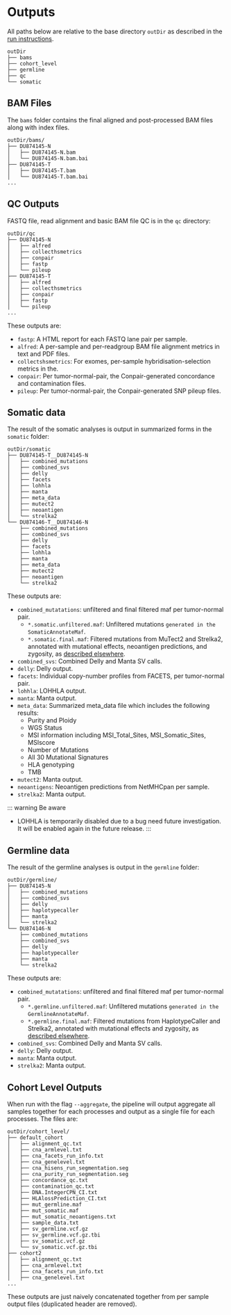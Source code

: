 # Outputs

All paths below are relative to the base directory `outDir` as described in the [run instructions](running-the-pipeline.md).
```shell
outDir
├── bams
├── cohort_level
├── germline
├── qc
└── somatic
```

## BAM Files 

The `bams` folder contains the final aligned and post-processed BAM files along with index files.
```shell
outDir/bams/
├── DU874145-N
│   ├── DU874145-N.bam
│   └── DU874145-N.bam.bai
├── DU874145-T
│   ├── DU874145-T.bam
│   └── DU874145-T.bam.bai
...
```

## QC Outputs

FASTQ file, read alignment and basic BAM file QC is in the `qc` directory:

```shell
outDir/qc
├── DU874145-N
│   ├── alfred
│   ├── collecthsmetrics
│   ├── conpair
│   ├── fastp
│   └── pileup
├── DU874145-T
│   ├── alfred
│   ├── collecthsmetrics
│   ├── conpair
│   ├── fastp
│   └── pileup
...
```

These outputs are:
- `fastp`: A HTML report for each FASTQ lane pair per sample.
- `alfred`: A per-sample and per-readgroup BAM file alignment metrics in text and PDF files.
- `collectshsmetrics`: For exomes, per-sample hybridisation-selection metrics in the.
- `conpair`: Per tumor-normal-pair, the Conpair-generated concordance and contamination files.
- `pileup`: Per tumor-normal-pair, the Conpair-generated SNP pileup files.

## Somatic data

The result of the somatic analyses is output in summarized forms in the `somatic` folder: 

```shell
outDir/somatic
├── DU874145-T__DU874145-N
│   ├── combined_mutations
│   ├── combined_svs
│   ├── delly
│   ├── facets
│   ├── lohhla
│   ├── manta
│   ├── meta_data
│   ├── mutect2
│   ├── neoantigen
│   └── strelka2
└── DU874146-T__DU874146-N
    ├── combined_mutations
    ├── combined_svs
    ├── delly
    ├── facets
    ├── lohhla
    ├── manta
    ├── meta_data
    ├── mutect2
    ├── neoantigen
    └── strelka2
```

These outputs are:
- `combined_mutatations`: unfiltered and final filtered maf per tumor-normal pair.
  - `*.somatic.unfiltered.maf`: Unfiltered mutations `generated in the SomaticAnnotateMaf`.
  - `*.somatic.final.maf`: Filtered mutations from MuTect2 and Strelka2, annotated with mutational effects, neoantigen predictions, and zygosity, as [described elsewhere](variant-annotation-and-filtering.md#somatic-snvs-and-indels).
- `combined_svs`: Combined Delly and Manta SV calls.
- `delly`: Delly output.
- `facets`: Individual copy-number profiles from FACETS, per tumor-normal pair.
- `lohhla`: LOHHLA output.
- `manta`: Manta output.
- `meta_data`: Summarized meta_data file which includes the following results:
  - Purity and Ploidy
  - WGS Status
  - MSI information including MSI_Total_Sites, MSI_Somatic_Sites, MSIscore
  - Number of Mutations
  - All 30 Mutational Signatures
  - HLA genotyping
  - TMB
- `mutect2`: Manta output.
- `neoantigens`: Neoantigen predictions from NetMHCpan per sample.
- `strelka2`: Manta output.

::: warning Be aware
* LOHHLA is temporarily disabled due to a bug need future investigation. It will be enabled again in the future release.
:::

## Germline data

The result of the germline analyses is output in the `germline` folder:

```shell
outDir/germline/
├── DU874145-N
│   ├── combined_mutations
│   ├── combined_svs
│   ├── delly
│   ├── haplotypecaller
│   ├── manta
│   └── strelka2
└── DU874146-N
    ├── combined_mutations
    ├── combined_svs
    ├── delly
    ├── haplotypecaller
    ├── manta
    └── strelka2
```

These outputs are:
- `combined_mutatations`: unfiltered and final filtered maf per tumor-normal pair.
  - `*.germline.unfiltered.maf`: Unfiltered mutations `generated in the GermlineAnnotateMaf`.
  - `*.germline.final.maf`: Filtered mutations from HaplotypeCaller and Strelka2, annotated with mutational effects and zygosity, as [described elsewhere](variant-annotation-and-filtering.md#germline-snvs-and-indels).
- `combined_svs`: Combined Delly and Manta SV calls.
- `delly`: Delly output.
- `manta`: Manta output.
- `strelka2`: Manta output.

## Cohort Level Outputs

When run with the flag `--aggregate`, the pipeline will output aggregate all samples together for each processes and output as a single file for each processes. The files are:

```shell
outDir/cohort_level/
├── default_cohort
│   ├── alignment_qc.txt
│   ├── cna_armlevel.txt
│   ├── cna_facets_run_info.txt
│   ├── cna_genelevel.txt
│   ├── cna_hisens_run_segmentation.seg
│   ├── cna_purity_run_segmentation.seg
│   ├── concordance_qc.txt
│   ├── contamination_qc.txt
│   ├── DNA.IntegerCPN_CI.txt
│   ├── HLAlossPrediction_CI.txt
│   ├── mut_germline.maf
│   ├── mut_somatic.maf
│   ├── mut_somatic_neoantigens.txt
│   ├── sample_data.txt
│   ├── sv_germline.vcf.gz
│   ├── sv_germline.vcf.gz.tbi
│   ├── sv_somatic.vcf.gz
│   └── sv_somatic.vcf.gz.tbi
├── cohort2
│   ├── alignment_qc.txt
│   ├── cna_armlevel.txt
│   ├── cna_facets_run_info.txt
│   ├── cna_genelevel.txt
...
```

These outputs are just naively concatenated together from per sample output files (duplicated header are removed).
